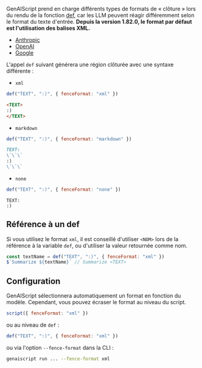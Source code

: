 GenAIScript prend en charge différents types de formats de « clôture » lors du rendu de la fonction [def](../../../reference/reference/scripts/context/), car les LLM peuvent réagir différemment selon le format du texte d'entrée.
**Depuis la version 1.82.0, le format par défaut est l'utilisation des balises XML.**

* [Anthropic](https://docs.anthropic.com/en/docs/build-with-claude/prompt-engineering/use-xml-tags)
* [OpenAI](https://platform.openai.com/docs/guides/prompt-engineering#tactic-use-delimiters-to-clearly-indicate-distinct-parts-of-the-input)
* [Google](https://cloud.google.com/vertex-ai/generative-ai/docs/learn/prompts/structure-prompts)

L'appel `def` suivant générera une région clôturée avec une syntaxe différente :

* `xml`

```js
def("TEXT", ":)", { fenceFormat: "xml" })
```

```markdown
<TEXT>
:)
</TEXT>
```

* `markdown`

```js
def("TEXT", ":)", { fenceFormat: "markdown" })
```

```markdown
TEXT:
\`\`\`
:)
\`\`\`
```

* `none`

```js
def("TEXT", ":)", { fenceFormat: "none" })
```

```text
TEXT:
:)
```

## Référence à un def

Si vous utilisez le format `xml`, il est conseillé d'utiliser `<NOM>` lors de la référence à la variable `def`, ou d'utiliser la valeur retournée comme nom.

```js
const textName = def("TEXT", ":)", { fenceFormat: "xml" })
$`Summarize ${textName}` // Summarize <TEXT>
```

## Configuration

GenAIScript sélectionnera automatiquement un format en fonction du modèle. Cependant, vous pouvez écraser le format au niveau du script.

```js
script({ fenceFormat: "xml" })
```

ou au niveau de `def` :

```js
def("TEXT", ":)", { fenceFormat: "xml" })
```

ou via l'option `--fence-format` dans la CLI :

```sh
genaiscript run ... --fence-format xml
```